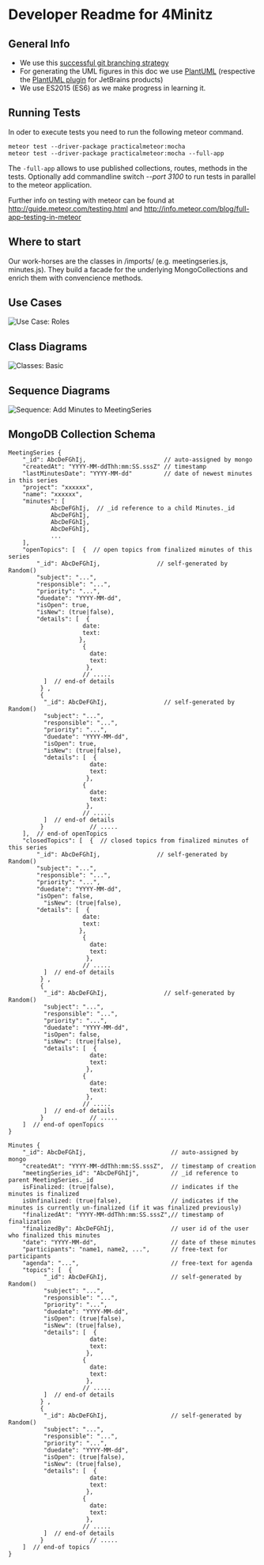# Developer Readme for 4Minitz

## General Info
* We use this [successful git branching strategy](http://nvie.com/posts/a-successful-git-branching-model/)
* For generating the UML figures in this doc we use [PlantUML](http://plantuml.com/)
  (respective the [PlantUML plugin](https://plugins.jetbrains.com/plugin/7017?pr=) for JetBrains products)
* We use ES2015 (ES6) as we make progress in learning it.


## Running Tests
In oder to execute tests you need to run the following meteor command.

    meteor test --driver-package practicalmeteor:mocha
    meteor test --driver-package practicalmeteor:mocha --full-app

The ```-full-app``` allows to use published collections, routes, methods in the tests.
Optionally add commandline switch *--port 3100* to run tests in parallel to the meteor application.

Further info on testing with meteor can be found at http://guide.meteor.com/testing.html and http://info.meteor.com/blog/full-app-testing-in-meteor


## Where to start
Our work-horses are the classes in /imports/ (e.g. meetingseries.js, minutes.js).
They build a facade for the underlying MongoCollections and enrich them with convencience methods.

## Use Cases
![Use Case: Roles](./figures/usecases1.png)


## Class Diagrams
![Classes: Basic](./figures/classdiagram1.png)


## Sequence Diagrams
![Sequence: Add Minutes to MeetingSeries](./figures/seqMinutesAdd.png)

## MongoDB Collection Schema
    MeetingSeries {
        "_id": AbcDeFGhIj,                      // auto-assigned by mongo
        "createdAt": "YYYY-MM-ddThh:mm:SS.sssZ" // timestamp
        "lastMinutesDate": "YYYY-MM-dd"         // date of newest minutes in this series
        "project": "xxxxxx",
        "name": "xxxxxx",
        "minutes": [
                AbcDeFGhIj,  // _id reference to a child Minutes._id
                AbcDeFGhIj,
                AbcDeFGhIj,
                AbcDeFGhIj,
                ...
        ],
        "openTopics": [  {  // open topics from finalized minutes of this series
            "_id": AbcDeFGhIj,                // self-generated by Random()
            "subject": "...",
            "responsible": "...",
            "priority": "...",
            "duedate": "YYYY-MM-dd",
            "isOpen": true,
            "isNew": (true|false),
            "details": [  {
                         date:
                         text:
                        },
                         {
                           date:
                           text:
                          },
                         // .....
              ]  // end-of details
             } ,
             {
              "_id": AbcDeFGhIj,                // self-generated by Random()
              "subject": "...",
              "responsible": "...",
              "priority": "...",
              "duedate": "YYYY-MM-dd",
              "isOpen": true,
              "isNew": (true|false),
              "details": [  {
                           date:
                           text:
                          },
                         {
                           date:
                           text:
                          },
                         // .....
              ]  // end-of details
             }             // .....
        ],  // end-of openTopics
        "closedTopics": [  {  // closed topics from finalized minutes of this series
            "_id": AbcDeFGhIj,                // self-generated by Random()
            "subject": "...",
            "responsible": "...",
            "priority": "...",
            "duedate": "YYYY-MM-dd",
            "isOpen": false,
              "isNew": (true|false),
            "details": [  {
                         date:
                         text:
                        },
                         {
                           date:
                           text:
                          },
                         // .....
              ]  // end-of details
             } ,
             {
              "_id": AbcDeFGhIj,                // self-generated by Random()
              "subject": "...",
              "responsible": "...",
              "priority": "...",
              "duedate": "YYYY-MM-dd",
              "isOpen": false,
              "isNew": (true|false),
              "details": [  {
                           date:
                           text:
                          },
                         {
                           date:
                           text:
                          },
                         // .....
              ]  // end-of details
             }             // .....
        ]  // end-of openTopics
    }
    
    Minutes {
        "_id": AbcDeFGhIj,                        // auto-assigned by mongo
        "createdAt": "YYYY-MM-ddThh:mm:SS.sssZ",  // timestamp of creation
        "meetingSeries_id": "AbcDeFGhIj",         // _id reference to parent MeetingSeries._id
        isFinalized: (true|false),                // indicates if the minutes is finalized
        isUnfinalized: (true|false),              // indicates if the minutes is currently un-finalized (if it was finalized previously)
        "finalizedAt": "YYYY-MM-ddThh:mm:SS.sssZ",// timestamp of finalization
        "finalizedBy": AbcDeFGhIj,                // user id of the user who finalized this minutes
        "date": "YYYY-MM-dd",                     // date of these minutes
        "participants": "name1, name2, ...",      // free-text for participants
        "agenda": "...",                          // free-text for agenda
        "topics": [  {
              "_id": AbcDeFGhIj,                  // self-generated by Random()
              "subject": "...",
              "responsible": "...",
              "priority": "...",
              "duedate": "YYYY-MM-dd",
              "isOpen": (true|false),
              "isNew": (true|false),
              "details": [  {
                           date:
                           text:
                          },
                         {
                           date:
                           text:
                          },
                         // .....
              ]  // end-of details
             } ,
             {
              "_id": AbcDeFGhIj,                  // self-generated by Random()
              "subject": "...",
              "responsible": "...",
              "priority": "...",
              "duedate": "YYYY-MM-dd",
              "isOpen": (true|false),
              "isNew": (true|false),
              "details": [  {
                           date:
                           text:
                          },
                         {
                           date:
                           text:
                          },
                         // .....
              ]  // end-of details
             }             // .....
        ]  // end-of topics
    }
